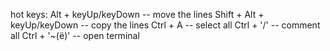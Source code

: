 hot keys:
Alt + keyUp/keyDown -- move the lines
Shift + Alt + keyUp/keyDown -- copy the lines
Ctrl + A -- select all
Ctrl + '/' -- comment all
Ctrl + '~(ё)' -- open terminal

